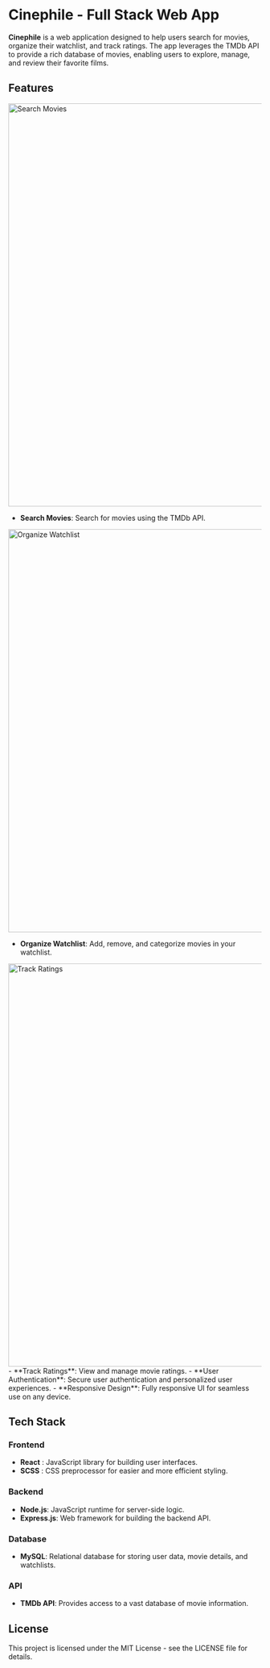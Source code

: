 # Cinephile - Full Stack Web App #
**Cinephile** is a web application designed to help users search for movies, organize their watchlist, and track ratings. 
The app leverages the TMDb API to provide a rich database of movies, enabling users to explore, manage, and review their favorite films.

## Features ##
<img src="https://github.com/user-attachments/assets/6b9900d5-0646-440b-a874-341987483db6" alt="Search Movies" width="800"/>

- **Search Movies**: Search for movies using the TMDb API.

<img src="https://github.com/user-attachments/assets/02ec4c01-128b-429d-937f-aa7626f735b6" alt="Organize Watchlist" width="800"/>

- **Organize Watchlist**: Add, remove, and categorize movies in your watchlist.

<img src="https://github.com/user-attachments/assets/ca838570-11b3-4079-9b71-70c85baa7a30" alt="Track Ratings" width="800"/>
- **Track Ratings**: View and manage movie ratings.
- **User Authentication**: Secure user authentication and personalized user experiences.
- **Responsive Design**: Fully responsive UI for seamless use on any device.

## Tech Stack ##
### Frontend ###
- **React** : JavaScript library for building user interfaces.
- **SCSS** : CSS preprocessor for easier and more efficient styling.
### Backend ###
- **Node.js**: JavaScript runtime for server-side logic.
- **Express.js**: Web framework for building the backend API.
### Database ###
- **MySQL**: Relational database for storing user data, movie details, and watchlists.
### API ###
- **TMDb API**: Provides access to a vast database of movie information.

## License ##
This project is licensed under the MIT License - see the LICENSE file for details.
